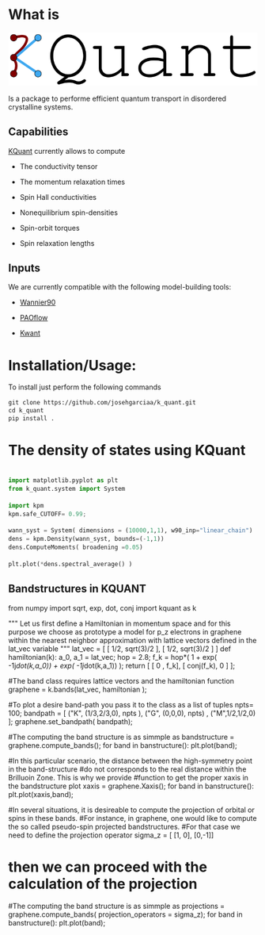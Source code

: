 

# What is 

![alt text](https://github.com/josehgarciaa/k_quant/blob/main/sphinx/logos/k_quant_logo.png)

Is a package to performe efficient quantum transport in disordered crystalline systems. 

## Capabilities 

[KQuant](https://josehgarciaa.github.io/k_quant/) currently allows to compute

- The conductivity tensor

- The momentum relaxation times

- Spin Hall conductivities

- Nonequilibrium spin-densities

- Spin-orbit torques

- Spin relaxation lengths



## Inputs

We are currently compatible with the following model-building tools:

- [Wannier90](http://www.wannier.org/)

- [PAOflow](http://www.aflowlib.org/src/paoflow/)

- [Kwant](https://kwant-project.org/)


# Installation/Usage:

To install just perform the following commands
```
git clone https://github.com/josehgarciaa/k_quant.git
cd k_quant
pip install . 
```
# The density of states using KQuant

```python

import matplotlib.pyplot as plt
from k_quant.system import System 

import kpm 
kpm.safe_CUTOFF= 0.99;

wann_syst = System( dimensions = (10000,1,1), w90_inp="linear_chain")
dens = kpm.Density(wann_syst, bounds=(-1,1))
dens.ComputeMoments( broadening =0.05)

plt.plot(*dens.spectral_average() )

```

## Bandstructures in KQUANT



from numpy import sqrt, exp, dot, conj
import kquant as k

"""
Let us first define a Hamiltonian in momentum space
and for this purpose we choose as prototype a model for p_z electrons
 in graphene within the nearest neighbor approximation with lattice vectors
 defined in the lat_vec variable
"""
lat_vec = [ [ 1/2, sqrt(3)/2 ], [ 1/2, sqrt(3)/2 ] ]
def hamiltonian(k):
    a_0, a_1  = lat_vec;
    hop = 2.8;
    f_k = hop*( 1 + exp( -1j*dot(k,a_0)) + exp( -1j*dot(k,a_1)) );
    return [ [ 0        , f_k],
             [ conj(f_k),  0 ]
            ];

#The band class requires lattice vectors and the hamiltonian function
graphene = k.bands(lat_vec, hamiltonian );

#To plot a desire band-path you pass it to the class as a list of tuples
npts= 100;
bandpath = [ ("K", (1/3,2/3,0), npts ), ("G", (0,0,0), npts) , ("M",1/2,1/2,0) ];
graphene.set_bandpath( bandpath);

#The computing the band structure is as simmple as
bandstructure = graphene.compute_bands();
for band in banstructure():
    plt.plot(band);

#In this particular scenario, the distance between the high-symmetry point in the band-structure
#do not corresponds to the real distance within the Brilluoin Zone. This is why we provide 
#function to get the proper xaxis in the bandstructure plot
xaxis =  graphene.Xaxis();
for band in banstructure():
    plt.plot(xaxis,band);

#In several situations, it is desireable to compute the projection of orbital or spins in these bands. 
#For instance, in graphene, one would like to compute the so called pseudo-spin projected bandstructures. 
#For that case we need to define the projection operator
sigma_z = [ [1, 0],
            [0,-1]]

# then we can proceed with the calculation of the projection
#The computing the band structure is as simmple as
projections = graphene.compute_bands( projection_operators = sigma_z);
for band in banstructure():
    plt.plot(band);

